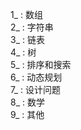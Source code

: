 1_ : 数组                
2_ : 字符串             
3_ : 链表                 
4_ : 树            
5_ : 排序和搜索        
6_ : 动态规划               
7_ : 设计问题               
8_ : 数学               
9_ : 其他               
          
